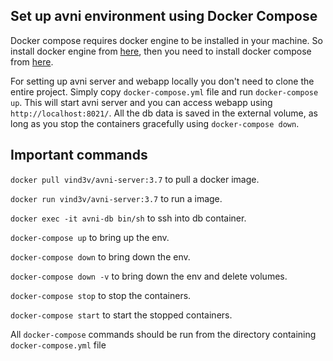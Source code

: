 ## Set up avni environment using Docker Compose

Docker compose requires docker engine to be installed in your machine. So install docker engine from [here](https://docs.docker.com/engine/install/#server), 
then you need to install docker compose from [here](https://docs.docker.com/compose/install/).

For setting up avni server and webapp locally you don't need to clone the entire project. Simply copy `docker-compose.yml` file and run `docker-compose up`. This will 
start avni server and you can access webapp using `http://localhost:8021/`. All the db data is saved in the external volume, as long as you stop the containers 
gracefully using `docker-compose down`.


## Important commands
`docker pull vind3v/avni-server:3.7` to pull a docker image.

`docker run vind3v/avni-server:3.7` to run a image.

`docker exec -it avni-db bin/sh` to ssh into db container.

`docker-compose up` to bring up the env.

`docker-compose down` to bring down the env.

`docker-compose down -v` to bring down the env and delete volumes.

`docker-compose stop` to stop the containers.

`docker-compose start` to start the stopped containers.


All `docker-compose` commands should be run from the directory containing `docker-compose.yml` file
